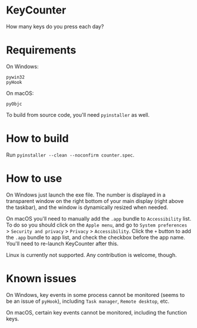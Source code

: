 # KeyCounter

How many keys do you press each day?

# Requirements

On Windows:

```
pywin32
pyHook
```

On macOS:

```
pyObjc
```

To build from source code, you'll need `pyinstaller` as well.

# How to build

Run `pyinstaller --clean --noconfirm counter.spec`.

# How to use

On Windows just launch the exe file. The number is displayed in a transparent
window on the right bottom of your main display (right above the taskbar), and
the window is dynamically resized when needed.

On macOS you'll need to manually add the `.app` bundle to `Accessibility` list.
To do so you should click on the `Apple menu`, and go to `System preferences` >
 `Security and privacy` > `Privacy` > `Accessibility`. Click the `+` button to
add the `.app` bundle to app list, and check the checkbox before the app name.
You'll need to re-launch KeyCounter after this.

Linux is currently not supported. Any contribution is welcome, though.

# Known issues

On Windows, key events in some process cannot be monitored (seems to be an
issue of `pyHook`), including `Task manager`, `Remote desktop`, etc.

On macOS, certain key events cannot be monitored, including the function keys.
